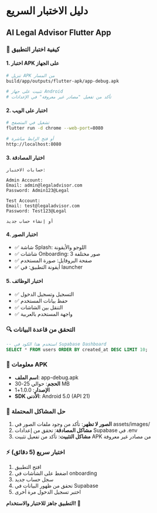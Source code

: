 # دليل الاختبار السريع
## AI Legal Advisor Flutter App

### 🚀 كيفية اختبار التطبيق

#### 1. اختبار APK على الجهاز
```bash
# تنزيل APK من المسار
build/app/outputs/flutter-apk/app-debug.apk

# تثبيت على جهاز Android
# تأكد من تفعيل "مصادر غير معروفة" في الإعدادات
```

#### 2. اختبار على الويب
```bash
# تشغيل في المتصفح
flutter run -d chrome --web-port=8080

# أو فتح الرابط مباشرة
http://localhost:8080
```

#### 3. اختبار المصادقة
```
حسابات الاختبار:

Admin Account:
Email: admin@legaladvisor.com
Password: Admin123@Legal

Test Account:
Email: test@legaladvisor.com
Password: Test123@Legal

أو إنشاء حساب جديد
```

#### 4. اختبار الصور
- ✅ شاشة Splash: اللوجو والأيقونة
- ✅ شاشات Onboarding: 3 صور مختلفة
- ✅ صفحة البروفايل: صورة المستخدم
- ✅ أيقونة التطبيق: في launcher

#### 5. اختبار الوظائف
- ✅ التسجيل وتسجيل الدخول
- ✅ حفظ بيانات المستخدم
- ✅ التنقل بين الشاشات
- ✅ واجهة المستخدم بالعربية

### 🔍 التحقق من قاعدة البيانات
```sql
-- استخدم هذا الكود في Supabase Dashboard
SELECT * FROM users ORDER BY created_at DESC LIMIT 10;
```

### 📱 معلومات APK
- **اسم الملف**: app-debug.apk
- **الحجم**: حوالي 25-30 MB
- **الإصدار**: 1.0.0+1
- **SDK الأدنى**: Android 5.0 (API 21)

### 🔧 حل المشاكل المحتملة
1. **الصور لا تظهر**: تأكد من وجود ملفات الصور في assets/images/
2. **مشاكل المصادقة**: تحقق من إعدادات Supabase في .env
3. **مشاكل التثبيت**: تأكد من تفعيل تثبيت APK من مصادر غير معروفة

### ⚡ اختبار سريع (5 دقائق)
1. افتح التطبيق
2. اضغط على الشاشات في onboarding
3. سجل حساب جديد
4. تحقق من ظهور البيانات في Supabase
5. اختبر تسجيل الدخول مرة أخرى

**التطبيق جاهز للاختبار والاستخدام! 🎉**
